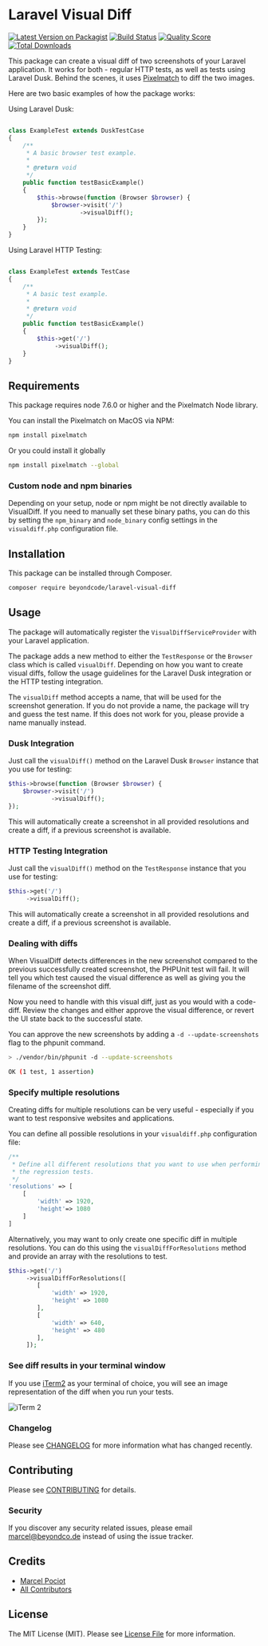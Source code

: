 # Laravel Visual Diff

[![Latest Version on Packagist](https://img.shields.io/packagist/v/beyondcode/laravel-visual-diff.svg?style=flat-square)](https://packagist.org/packages/beyondcode/laravel-visual-diff)
[![Build Status](https://img.shields.io/travis/beyondcode/laravel-visual-diff/master.svg?style=flat-square)](https://travis-ci.org/beyondcode/laravel-visual-diff)
[![Quality Score](https://img.shields.io/scrutinizer/g/beyondcode/laravel-visual-diff.svg?style=flat-square)](https://scrutinizer-ci.com/g/beyondcode/laravel-visual-diff)
[![Total Downloads](https://img.shields.io/packagist/dt/beyondcode/laravel-visual-diff.svg?style=flat-square)](https://packagist.org/packages/beyondcode/laravel-visual-diff)

This package can create a visual diff of two screenshots of your Laravel application. It works for both - regular HTTP tests, as well as tests using Laravel Dusk.
Behind the scenes, it uses [Pixelmatch](https://github.com/mapbox/pixelmatch) to diff the two images.

Here are two basic examples of how the package works:

Using Laravel Dusk:

```php

class ExampleTest extends DuskTestCase
{
    /**
     * A basic browser test example.
     *
     * @return void
     */
    public function testBasicExample()
    {
        $this->browse(function (Browser $browser) {
            $browser->visit('/')
                    ->visualDiff();
        });
    }
}

```

Using Laravel HTTP Testing:

```php

class ExampleTest extends TestCase
{
    /**
     * A basic test example.
     *
     * @return void
     */
    public function testBasicExample()
    {
        $this->get('/')
             ->visualDiff();
    }
}

```

## Requirements

This package requires node 7.6.0 or higher and the Pixelmatch Node library.

You can install the Pixelmatch on MacOS via NPM:

```bash
npm install pixelmatch
```

Or you could install it globally

```bash
npm install pixelmatch --global
```

### Custom node and npm binaries

Depending on your setup, node or npm might be not directly available to VisualDiff.
If you need to manually set these binary paths, you can do this by setting the `npm_binary` and `node_binary` config settings in the `visualdiff.php` configuration file.

## Installation

This package can be installed through Composer.

```bash
composer require beyondcode/laravel-visual-diff
```

## Usage

The package will automatically register the `VisualDiffServiceProvider` with your Laravel application.

The package adds a new method to either the `TestResponse` or the `Browser` class which is called `visualDiff`.
Depending on how you want to create visual diffs, follow the usage guidelines for the Laravel Dusk integration or the HTTP testing integration.

The `visualDiff` method accepts a name, that will be used for the screenshot generation. If you do not provide a name, the package will try and guess the test name. If this does not work for you, please provide a name manually instead.

### Dusk Integration

Just call the `visualDiff()` method on the Laravel Dusk `Browser` instance that you use for testing:

```php
$this->browse(function (Browser $browser) {
    $browser->visit('/')
            ->visualDiff();
});
``` 

This will automatically create a screenshot in all provided resolutions and create a diff, if a previous screenshot is available.

### HTTP Testing Integration

Just call the `visualDiff()` method on the `TestResponse` instance that you use for testing:

```php
$this->get('/')
     ->visualDiff();
``` 

This will automatically create a screenshot in all provided resolutions and create a diff, if a previous screenshot is available.

### Dealing with diffs

When VisualDiff detects differences in the new screenshot compared to the previous successfully created screenshot, the PHPUnit test will fail.
It will tell you which test caused the visual difference as well as giving you the filename of the screenshot diff.

Now you need to handle with this visual diff, just as you would with a code-diff. Review the changes and either approve the visual difference, or revert the UI state back to the successful state.

You can approve the new screenshots by adding a `-d --update-screenshots` flag to the phpunit command.

```bash
> ./vendor/bin/phpunit -d --update-screenshots

OK (1 test, 1 assertion)
``` 

### Specify multiple resolutions

Creating diffs for multiple resolutions can be very useful - especially if you want to test responsive websites and applications.

You can define all possible resolutions in your `visualdiff.php` configuration file:

```php
/**
 * Define all different resolutions that you want to use when performing
 * the regression tests.
 */
'resolutions' => [
    [
        'width' => 1920,
        'height'=> 1080
    ]
]
``` 

Alternatively,  you may want to only create one specific diff in multiple resolutions.
You can do this using the `visualDiffForResolutions` method and provide an array with the resolutions to test.

```php
$this->get('/')
     ->visualDiffForResolutions([
        [
            'width' => 1920,
            'height' => 1080
        ],
        [
            'width' => 640,
            'height' => 480
        ],
     ]);
```

### See diff results in your terminal window

If you use [iTerm2](https://www.iterm2.com/) as your terminal of choice, you will see an image representation of the diff when you run your tests.

![iTerm 2](https://beyondco.de/github/visualdiff.png)

### Changelog

Please see [CHANGELOG](CHANGELOG.md) for more information what has changed recently.

## Contributing

Please see [CONTRIBUTING](CONTRIBUTING.md) for details.

### Security

If you discover any security related issues, please email marcel@beyondco.de instead of using the issue tracker.

## Credits

- [Marcel Pociot](https://github.com/mpociot)
- [All Contributors](../../contributors)

## License

The MIT License (MIT). Please see [License File](LICENSE.md) for more information.
